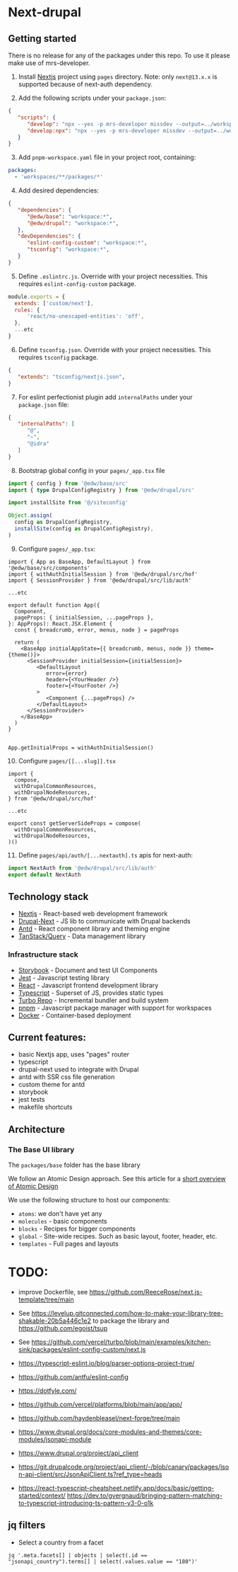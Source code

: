# Next-drupal

## Getting started

There is no release for any of the packages under this repo. To use it please make use of mrs-developer.

1. Install [Nextjs](https://nextjs.org/docs/getting-started/installation) project using `pages` directory. Note: only `next@13.x.x` is supported because of next-auth dependency.

2. Add the following scripts under your `package.json`:

```json
{
   "scripts": {
      "develop": "npx --yes -p mrs-developer missdev --output=../workspaces --no-config",
      "develop:npx": "npx --yes -p mrs-developer missdev --output=../workspaces --no-config"
   }
}
```

3. Add `pnpm-workspace.yaml` file in your project root, containing:

```yaml
packages:
  - 'workspaces/**/packages/*'
```

4. Add desired dependencies:
```json
{
   "dependencies": {
      "@edw/base": "workspace:*",
      "@edw/drupal": "workspace:*",
   },
   "devDependencies": {
      "eslint-config-custom": "workspace:*",
      "tsconfig": "workspace:*",
   }
}
```

5. Define `.eslintrc.js`. Override with your project necessities. This requires `eslint-config-custom` package.

```js
module.exports = {
  extends: ['custom/next'],
  rules: {
      'react/no-unescaped-entities': 'off',
  },
  ...etc
}
```

6. Define `tsconfig.json`. Override with your project necessities. This requires `tsconfig` package.

```json
{
   "extends": "tsconfig/nextjs.json",
}
```

7. For eslint perfectionist plugin add `internalPaths` under your `package.json` file:

```json
{
   "internalPaths": [
      "@",
      "~",
      "@idra"
   ]
}
```

8. Bootstrap global config in your `pages/_app.tsx` file

```ts
import { config } from '@edw/base/src'
import { type DrupalConfigRegistry } from '@edw/drupal/src'

import installSite from '@/siteconfig'

Object.assign(
  config as DrupalConfigRegistry,
  installSite(config as DrupalConfigRegistry),
)
```

9. Configure `pages/_app.tsx`:
```tsx
import { App as BaseApp, DefaultLayout } from '@edw/base/src/components'
import { withAuthInitialSession } from '@edw/drupal/src/hof'
import { SessionProvider } from '@edw/drupal/src/lib/auth'

...etc

export default function App({
  Component,
  pageProps: { initialSession, ...pageProps },
}: AppProps): React.JSX.Element {
  const { breadcrumb, error, menus, node } = pageProps

  return (
    <BaseApp initialAppState={{ breadcrumb, menus, node }} theme={theme()}>
      <SessionProvider initialSession={initialSession}>
         <DefaultLayout
            error={error}
            header={<YourHeader />}
            footer={<YourFooter />}
         >
            <Component {...pageProps} />
         </DefaultLayout>
      </SessionProvider>
    </BaseApp>
  )
}


App.getInitialProps = withAuthInitialSession()
```

10. Configure `pages/[[...slug]].tsx`

```tsx
import {
  compose,
  withDrupalCommonResources,
  withDrupalNodeResources,
} from '@edw/drupal/src/hof'

...etc

export const getServerSideProps = compose(
  withDrupalCommonResources,
  withDrupalNodeResources,
)()
```

11. Define `pages/api/auth/[...nextauth].ts` apis for next-auth:

```ts
import NextAuth from '@edw/drupal/src/lib/auth'
export default NextAuth
```

## Technology stack

- [Nextjs](https://nextjs.org/) - React-based web development framework
- [Drupal-Next](https://next-drupal.org/) - JS lib to communicate with Drupal backends
- [Antd](https://ant.design/) - React component library and theming engine
- [TanStack/Query](https://tanstack.com/query/v5/) - Data management library

### Infrastructure stack

- [Storybook](https://storybook.js.org/) - Document and test UI Components
- [Jest](https://jestjs.io/) - Javascript testing library
- [React](https://react.dev/) - Javascript frontend development library
- [Typescript](https://www.typescriptlang.org/) - Superset of JS, provides static types
- [Turbo Repo](https://turbo.build/repo) - Incremental bundler and build system
- [pnpm](https://pnpm.io/) - Javascript package manager with support for workspaces
- [Docker](https://docs.docker.com/) - Container-based deployment

## Current features:

- basic Nextjs app, uses "pages" router
- typescript
- drupal-next used to integrate with Drupal
- antd with SSR css file generation
- custom theme for antd
- storybook
- jest tests
- makefile shortcuts

## Architecture

### The Base UI library

The `packages/base` folder has the base library

We follow an Atomic Design approach. See this article for a [short overview of Atomic Design](https://blog.logrocket.com/atomic-design-react-native/)

We use the following structure to host our components:

- `atoms`: we don't have yet any
- `molecules` - basic components
- `blocks` - Recipes for bigger components
- `global` - Site-wide recipes. Such as basic layout, footer, header, etc.
- `templates` - Full pages and layouts

# TODO:

- improve Dockerfile, see https://github.com/ReeceRose/next.js-template/tree/main
- See https://levelup.gitconnected.com/how-to-make-your-library-tree-shakable-20b5a446c1e2 to package the library and https://github.com/egoist/tsup
- See https://github.com/vercel/turbo/blob/main/examples/kitchen-sink/packages/eslint-config-custom/next.js

- https://typescript-eslint.io/blog/parser-options-project-true/
- https://github.com/antfu/eslint-config
- https://dotfyle.com/
- https://github.com/vercel/platforms/blob/main/app/app/
- https://github.com/haydenbleasel/next-forge/tree/main
- https://www.drupal.org/docs/core-modules-and-themes/core-modules/jsonapi-module
- https://www.drupal.org/project/api_client
- https://git.drupalcode.org/project/api_client/-/blob/canary/packages/json-api-client/src/JsonApiClient.ts?ref_type=heads
- https://react-typescript-cheatsheet.netlify.app/docs/basic/getting-started/context/
https://dev.to/gvergnaud/bringing-pattern-matching-to-typescript-introducing-ts-pattern-v3-0-o1k

## jq filters

- Select a country from a facet

```
jq '.meta.facets[] | objects | select(.id == "jsonapi_country").terms[] | select(.values.value == "180")'
```
